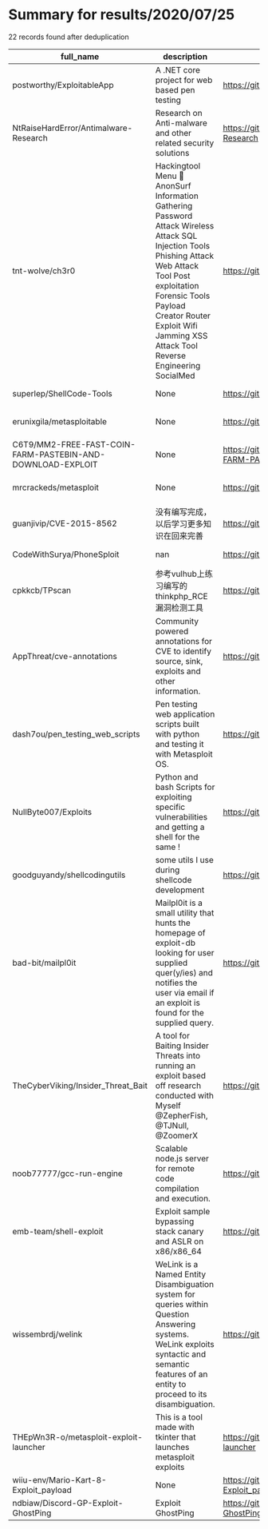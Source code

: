 
# Summary for results/2020/07/25
    
22 records found after deduplication

| full_name | description | html_url | matched_list | matched_count | pushed_at | size | stargazers_count | language | forks_count | vul_ids |
|------------------------------------------------------------|------------------------------------------------------------------------------------------------------------------------------------------------------------------------------------------------------------------------------------------------------------------|-------------------------------------------------------------------------------|---------------------------------------------|-----------------|---------------------------|--------|--------------------|------------|---------------|-------------------|
| postworthy/ExploitableApp | A .NET core project for web based pen testing | https://github.com/postworthy/ExploitableApp | ['exploit'] | 1 | 2020-07-25 04:16:29+00:00 | 5630 | 3 | JavaScript | 5 | [] |
| NtRaiseHardError/Antimalware-Research | Research on Anti-malware and other related security solutions | https://github.com/NtRaiseHardError/Antimalware-Research | ['exploit'] | 1 | 2020-07-25 11:58:48+00:00 | 48045 | 187 | C++ | 61 | [] |
| tnt-wolve/ch3r0 | Hackingtool Menu 🧰 AnonSurf Information Gathering Password Attack Wireless Attack SQL Injection Tools Phishing Attack Web Attack Tool Post exploitation Forensic Tools Payload Creator Router Exploit Wifi Jamming XSS Attack Tool Reverse Engineering SocialMed | https://github.com/tnt-wolve/ch3r0 | ['exploit', 'shellcode'] | 2 | 2020-07-25 14:08:02+00:00 | 34 | 39 | | 8 | [] |
| superlep/ShellCode-Tools | None | https://github.com/superlep/ShellCode-Tools | ['shellcode'] | 1 | 2020-07-25 20:48:48+00:00 | 177 | 0 | C | 0 | [] |
| erunixgila/metasploitable | None | https://github.com/erunixgila/metasploitable | ['metasploit module OR payload'] | 1 | 2020-07-25 16:43:28+00:00 | 0 | 0 | | 0 | [] |
| C6T9/MM2-FREE-FAST-COIN-FARM-PASTEBIN-AND-DOWNLOAD-EXPLOIT | None | https://github.com/C6T9/MM2-FREE-FAST-COIN-FARM-PASTEBIN-AND-DOWNLOAD-EXPLOIT | ['exploit'] | 1 | 2020-07-25 09:51:03+00:00 | 1 | 0 | | 0 | [] |
| mrcrackeds/metasploit | None | https://github.com/mrcrackeds/metasploit | ['metasploit module OR payload'] | 1 | 2020-07-25 09:29:13+00:00 | 2 | 3 | Shell | 0 | [] |
| guanjivip/CVE-2015-8562 | 没有编写完成，以后学习更多知识在回来完善 | https://github.com/guanjivip/CVE-2015-8562 | ['cve-2'] | 1 | 2020-07-25 07:05:36+00:00 | 11 | 0 | C++ | 0 | ['CVE-2015-8562'] |
| CodeWithSurya/PhoneSploit | nan | https://github.com/CodeWithSurya/PhoneSploit | ['sploit'] | 1 | 2020-07-25 04:09:44+00:00 | 9826 | 0 | Python | 0 | [] |
| cpkkcb/TPscan | 参考vulhub上练习编写的thinkphp_RCE漏洞检测工具 | https://github.com/cpkkcb/TPscan | ['rce'] | 1 | 2020-07-25 01:57:44+00:00 | 1906 | 6 | nan | 1 | [] |
| AppThreat/cve-annotations | Community powered annotations for CVE to identify source, sink, exploits and other information. | https://github.com/AppThreat/cve-annotations | ['exploit'] | 1 | 2020-07-25 11:23:26+00:00 | 7 | 0 | | 0 | [] |
| dash7ou/pen_testing_web_scripts | Pen testing web application scripts built with python and testing it with Metasploit OS. | https://github.com/dash7ou/pen_testing_web_scripts | ['metasploit module OR payload'] | 1 | 2020-07-25 08:15:37+00:00 | 29 | 1 | Python | 0 | [] |
| NullByte007/Exploits | Python and bash Scripts for exploiting specific vulnerabilities and getting a shell for the same ! | https://github.com/NullByte007/Exploits | ['exploit'] | 1 | 2020-07-25 17:15:51+00:00 | 33 | 1 | Python | 0 | [] |
| goodguyandy/shellcodingutils | some utils I use during shellcode development | https://github.com/goodguyandy/shellcodingutils | ['shellcode'] | 1 | 2020-07-25 13:14:39+00:00 | 2 | 0 | Shell | 0 | [] |
| bad-bit/mailpl0it | Mailpl0it is a small utility that hunts the homepage of exploit-db looking for user supplied quer(y/ies) and notifies the user via email if an exploit is found for the supplied query. | https://github.com/bad-bit/mailpl0it | ['exploit'] | 1 | 2020-07-25 15:36:20+00:00 | 161 | 31 | Python | 6 | [] |
| TheCyberViking/Insider_Threat_Bait | A tool for Baiting Insider Threats into running an exploit based off research conducted with Myself @ZepherFish, @TJNull, @ZoomerX | https://github.com/TheCyberViking/Insider_Threat_Bait | ['exploit'] | 1 | 2020-07-25 00:23:09+00:00 | 9 | 0 | Python | 0 | [] |
| noob77777/gcc-run-engine | Scalable node.js server for remote code compilation and execution. | https://github.com/noob77777/gcc-run-engine | ['remote code execution'] | 1 | 2020-07-25 07:12:43+00:00 | 41 | 0 | JavaScript | 0 | [] |
| emb-team/shell-exploit | Exploit sample bypassing stack canary and ASLR on x86/x86_64 | https://github.com/emb-team/shell-exploit | ['exploit'] | 1 | 2020-07-25 13:18:37+00:00 | 15 | 0 | C | 0 | [] |
| wissembrdj/welink | WeLink is a Named Entity Disambiguation system for queries within Question Answering systems. WeLink exploits syntactic and semantic features of an entity to proceed to its disambiguation. | https://github.com/wissembrdj/welink | ['exploit'] | 1 | 2020-07-25 18:56:36+00:00 | 995 | 0 | Python | 0 | [] |
| THEpWn3R-o/metasploit-exploit-launcher | This is a tool made with tkinter that launches metasploit exploits | https://github.com/THEpWn3R-o/metasploit-exploit-launcher | ['exploit', 'metasploit module OR payload'] | 2 | 2020-07-25 18:00:35+00:00 | 7 | 1 | Python | 0 | [] |
| wiiu-env/Mario-Kart-8-Exploit_payload | None | https://github.com/wiiu-env/Mario-Kart-8-Exploit_payload | ['exploit'] | 1 | 2020-07-25 22:04:37+00:00 | 29 | 6 | C | 0 | [] |
| ndbiaw/Discord-GP-Exploit-GhostPing | Exploit GhostPing | https://github.com/ndbiaw/Discord-GP-Exploit-GhostPing | ['exploit'] | 1 | 2020-07-25 17:23:00+00:00 | 17 | 1 | | 0 | [] |
